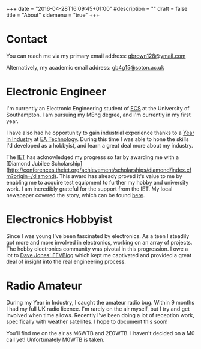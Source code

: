 +++
date = "2016-04-28T16:09:45+01:00"
#description = ""
draft = false
title = "About"
sidemenu = "true"
+++

# Contact
You can reach me via my primary email address: 
[gbrown128@ymail.com](mailto:gbrown128@ymail.com)

Alternatively, my academic email address: 
[gb4g15@soton.ac.uk](mailto:gb4g15@soton.ac.uk)


# Electronic Engineer
I'm currently an Electronic Engineering student of
[ECS](http://www.ecs.soton.ac.uk/) at the University of Southampton.
I am pursuing my MEng degree, and I'm currently in my first year.

I have also had he opportunity to gain industrial experience thanks to a [Year 
in Industry](http://www.etrust.org.uk/the-year-in-industry) at [EA 
Technology](http://www.eatechnology.com/). During this time I was able to hone 
the skills I'd developed as a hobbyist, and learn a great deal more about my 
industry.

The [IET](http://www.theiet.org/) has acknowledged my progress so far by 
awarding me with a [Diamond Jubilee Scholarship] 
(http://conferences.theiet.org/achievement/scholarships/diamond/index.cfm?origin=/diamond). 
This award has already proved it's value to me by enabling me to acquire test 
equipment to further my hobby and university work. I am incredibly grateful 
for the support from the IET. My local newspaper covered the story, which can 
be found 
[here](http://www.whitbygazette.co.uk/news/local/ex-caedmon-college-whitby-student-a-real-diamond-geezer-1-7772699).

# Electronics Hobbyist
Since I was young I've been fascinated by electronics. As a teen I steadily 
got more and more involved in electronics, working on an array of projects. 
The hobby electronics community was pivotal in this progression. I owe a lot 
to [Dave Jones' EEVBlog](https://www.eevblog.com/) which kept me captivated 
and provided a great deal of insight into the real engineering process.

# Radio Amateur
During my Year in Industry, I caught the amateur radio bug. Within 9 months I 
had my full UK radio licence. I'm rarely on the air myself, but I try and get 
involved when time allows. Recently I've been doing a lot of reception work, 
specifically with weather satellites. I hope to document this soon!

You'll find me on the air as M6WTB and 2E0WTB. I haven't decided on a M0 call 
yet! Unfortunately M0WTB is taken.
